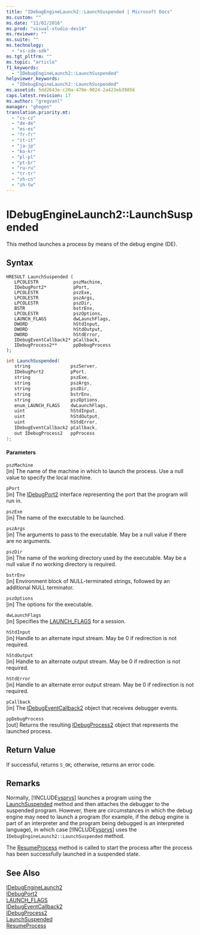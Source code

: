 ```yaml
---
title: "IDebugEngineLaunch2::LaunchSuspended | Microsoft Docs"
ms.custom: ""
ms.date: "11/02/2016"
ms.prod: "visual-studio-dev14"
ms.reviewer: ""
ms.suite: ""
ms.technology: 
  - "vs-ide-sdk"
ms.tgt_pltfrm: ""
ms.topic: "article"
f1_keywords: 
  - "IDebugEngineLaunch2::LaunchSuspended"
helpviewer_keywords: 
  - "IDebugEngineLaunch2::LaunchSuspended"
ms.assetid: 5dd2643e-c20a-470e-9024-2a423eb39856
caps.latest.revision: 17
ms.author: "gregvanl"
manager: "ghogen"
translation.priority.mt: 
  - "cs-cz"
  - "de-de"
  - "es-es"
  - "fr-fr"
  - "it-it"
  - "ja-jp"
  - "ko-kr"
  - "pl-pl"
  - "pt-br"
  - "ru-ru"
  - "tr-tr"
  - "zh-cn"
  - "zh-tw"
---
```

# IDebugEngineLaunch2::LaunchSuspended
This method launches a process by means of the debug engine (DE).  
  
## Syntax  
  
```cpp#  
HRESULT LaunchSuspended (   
   LPCOLESTR             pszMachine,  
   IDebugPort2*          pPort,  
   LPCOLESTR             pszExe,  
   LPCOLESTR             pszArgs,  
   LPCOLESTR             pszDir,  
   BSTR                  bstrEnv,  
   LPCOLESTR             pszOptions,  
   LAUNCH_FLAGS          dwLaunchFlags,  
   DWORD                 hStdInput,  
   DWORD                 hStdOutput,  
   DWORD                 hStdError,  
   IDebugEventCallback2* pCallback,  
   IDebugProcess2**      ppDebugProcess  
);  
```  
  
```c#  
int LaunchSuspended(  
   string               pszServer,   
   IDebugPort2          pPort,   
   string               pszExe,   
   string               pszArgs,   
   string               pszDir,   
   string               bstrEnv,   
   string               pszOptions,   
   enum_LAUNCH_FLAGS    dwLaunchFlags,   
   uint                 hStdInput,   
   uint                 hStdOutput,   
   uint                 hStdError,  
   IDebugEventCallback2 pCallback,   
   out IDebugProcess2   ppProcess  
);  
```  
  
#### Parameters  
 `pszMachine`  
 [in] The name of the machine in which to launch the process. Use a null value to specify the local machine.  
  
 `pPort`  
 [in] The [IDebugPort2](../../../extensibility/debugger/reference/idebugport2.md) interface representing the port that the program will run in.  
  
 `pszExe`  
 [in] The name of the executable to be launched.  
  
 `pszArgs`  
 [in] The arguments to pass to the executable. May be a null value if there are no arguments.  
  
 `pszDir`  
 [in] The name of the working directory used by the executable. May be a null value if no working directory is required.  
  
 `bstrEnv`  
 [in] Environment block of NULL-terminated strings, followed by an additional NULL terminator.  
  
 `pszOptions`  
 [in] The options for the executable.  
  
 `dwLaunchFlags`  
 [in] Specifies the [LAUNCH_FLAGS](../../../extensibility/debugger/reference/launch-flags.md) for a session.  
  
 `hStdInput`  
 [in] Handle to an alternate input stream. May be 0 if redirection is not required.  
  
 `hStdOutput`  
 [in] Handle to an alternate output stream. May be 0 if redirection is not required.  
  
 `hStdError`  
 [in] Handle to an alternate error output stream. May be 0 if redirection is not required.  
  
 `pCallback`  
 [in] The [IDebugEventCallback2](../../../extensibility/debugger/reference/idebugeventcallback2.md) object that receives debugger events.  
  
 `ppDebugProcess`  
 [out] Returns the resulting [IDebugProcess2](../../../extensibility/debugger/reference/idebugprocess2.md) object that represents the launched process.  
  
## Return Value  
 If successful, returns `S_OK`; otherwise, returns an error code.  
  
## Remarks  
 Normally, [!INCLUDE[vsprvs](../../../code-quality/includes/vsprvs_md.md)] launches a program using the [LaunchSuspended](../../../extensibility/debugger/reference/idebugportex2-launchsuspended.md) method and then attaches the debugger to the suspended program. However, there are circumstances in which the debug engine may need to launch a program (for example, if the debug engine is part of an interpreter and the program being debugged is an interpreted language), in which case [!INCLUDE[vsprvs](../../../code-quality/includes/vsprvs_md.md)] uses the `IDebugEngineLaunch2::LaunchSuspended` method.  
  
 The [ResumeProcess](../../../extensibility/debugger/reference/idebugenginelaunch2-resumeprocess.md) method is called to start the process after the process has been successfully launched in a suspended state.  
  
## See Also  
 [IDebugEngineLaunch2](../../../extensibility/debugger/reference/idebugenginelaunch2.md)   
 [IDebugPort2](../../../extensibility/debugger/reference/idebugport2.md)   
 [LAUNCH_FLAGS](../../../extensibility/debugger/reference/launch-flags.md)   
 [IDebugEventCallback2](../../../extensibility/debugger/reference/idebugeventcallback2.md)   
 [IDebugProcess2](../../../extensibility/debugger/reference/idebugprocess2.md)   
 [LaunchSuspended](../../../extensibility/debugger/reference/idebugportex2-launchsuspended.md)   
 [ResumeProcess](../../../extensibility/debugger/reference/idebugenginelaunch2-resumeprocess.md)